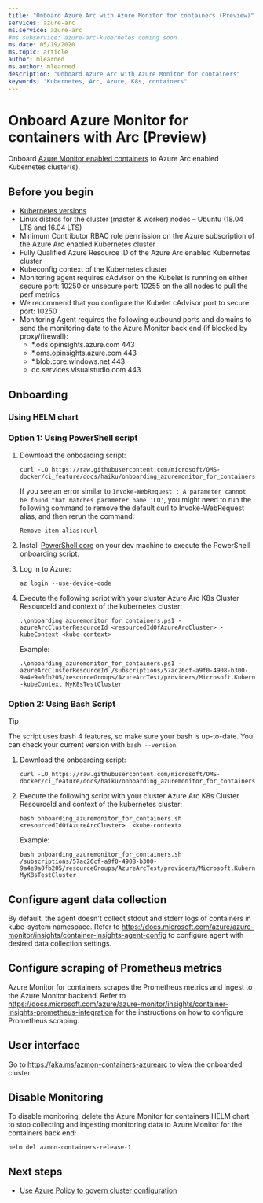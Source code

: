 ```yaml
---
title: "Onboard Azure Arc with Azure Monitor for containers (Preview)"
services: azure-arc
ms.service: azure-arc
#ms.subservice: azure-arc-kubernetes coming soon
ms.date: 05/19/2020
ms.topic: article
author: mlearned
ms.author: mlearned
description: "Onboard Azure Arc with Azure Monitor for containers"
keywords: "Kubernetes, Arc, Azure, K8s, containers"
---
```


# Onboard Azure Monitor for containers with Arc (Preview)

Onboard [Azure Monitor enabled containers](https://docs.microsoft.com/azure/azure-monitor/insights/container-insights-overview) to Azure Arc enabled Kubernetes cluster(s).

## Before you begin

* [Kubernetes versions](https://docs.microsoft.com/azure/aks/supported-kubernetes-versions)
* Linux distros for the cluster (master & worker) nodes – Ubuntu (18.04 LTS and 16.04 LTS)
* Minimum Contributor RBAC role permission on the Azure subscription of the Azure Arc enabled Kubernetes cluster
* Fully Qualified Azure Resource ID of the Azure Arc enabled Kubernetes cluster
* Kubeconfig context of the Kubernetes cluster
* Monitoring agent requires cAdvisor on the Kubelet is running on either secure port: 10250 or unsecure port: 10255 on the all nodes to pull the perf metrics
* We recommend that you configure the Kubelet cAdvisor port to secure port: 10250
* Monitoring Agent requires the following outbound ports and domains to send the monitoring data to the Azure Monitor back end (if blocked by proxy/firewall):
    -  *.ods.opinsights.azure.com 443
    -  *.oms.opinsights.azure.com 443
    -  *.blob.core.windows.net 443
    -  dc.services.visualstudio.com 443

## Onboarding

### Using HELM chart

### Option 1: Using PowerShell  script

1. Download the onboarding script:

   ```console
   curl -LO https://raw.githubusercontent.com/microsoft/OMS-docker/ci_feature/docs/haiku/onboarding_azuremonitor_for_containers.ps1
   ```

   If you see an error similar to `Invoke-WebRequest : A parameter cannot be found that matches parameter name 'LO'`, you might need to run the following command to remove the default curl to Invoke-WebRequest alias, and then rerun the command:

   ```console
   Remove-item alias:curl
   ```

2. Install [PowerShell core](https://docs.microsoft.com/PowerShell/scripting/install/installing-PowerShell?view=PowerShell-6) on your dev machine to execute the PowerShell onboarding script.

3. Log in to Azure:

   ```console
   az login --use-device-code
   ```

4. Execute the following script with your cluster Azure Arc K8s Cluster ResourceId and context of the kubernetes cluster:

   ```console
   .\onboarding_azuremonitor_for_containers.ps1 -azureArcClusterResourceId <resourcedIdOfAzureArcCluster> -kubeContext <kube-context>
   ```
   
   Example:
   
   ```console
   .\onboarding_azuremonitor_for_containers.ps1 -azureArcClusterResourceId /subscriptions/57ac26cf-a9f0-4908-b300-9a4e9a0fb205/resourceGroups/AzureArcTest/providers/Microsoft.Kubernetes/connectedClusters/AzureArcTest1 -kubeContext MyK8sTestCluster
   ```

### Option 2: Using Bash Script

> [!TIP]
> The script uses bash 4 features, so make sure your bash is up-to-date. You can check your current version with `bash --version`.

1. Download the onboarding script:

   ```console
   curl -LO https://raw.githubusercontent.com/microsoft/OMS-docker/ci_feature/docs/haiku/onboarding_azuremonitor_for_containers.sh
   ```

2. Execute the following script with your cluster Azure Arc K8s Cluster ResourceId and context of the kubernetes cluster:

   ```console
   bash onboarding_azuremonitor_for_containers.sh <resourcedIdOfAzureArcCluster>  <kube-context>
   ```
   
   Example:
   
   ```console
   bash onboarding_azuremonitor_for_containers.sh /subscriptions/57ac26cf-a9f0-4908-b300-9a4e9a0fb205/resourceGroups/AzureArcTest/providers/Microsoft.Kubernetes/connectedClusters/AzureArcTest1 MyK8sTestCluster
   ```

## Configure agent data collection

By default, the agent doesn't collect stdout and stderr logs of containers in kube-system namespace.
Refer to https://docs.microsoft.com/azure/azure-monitor/insights/container-insights-agent-config to configure agent with desired data collection settings.

## Configure scraping of Prometheus metrics

Azure Monitor for containers scrapes the Prometheus metrics and ingest to the Azure Monitor backend.
Refer to https://docs.microsoft.com/azure/azure-monitor/insights/container-insights-prometheus-integration for the instructions on how to configure Prometheus scraping.

## User interface

Go to https://aka.ms/azmon-containers-azurearc to view the onboarded cluster.

## Disable Monitoring

To disable monitoring, delete the Azure Monitor for containers HELM chart to stop collecting and ingesting monitoring data to Azure Monitor for the containers back end:

```console
helm del azmon-containers-release-1
```

## Next steps

* [Use Azure Policy to govern cluster configuration](./use-azure-policy.md)


